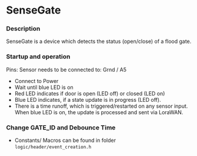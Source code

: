 # SenseGate

### Description
SenseGate is a device which detects the status (open/close) of a flood gate.

### Startup and operation

Pins:
Sensor needs to be connected to: Grnd / A5

- Connect to Power
- Wait until blue LED is on
- Red LED indicates if door is open (LED off) or closed (LED on)
- Blue LED indicates, if a state update is in progress (LED off). 
- There is a time runoff, which is triggered/restarted on any sensor input. When blue LED is on, the update is processed and sent via LoraWAN.    

### Change GATE_ID and Debounce Time
- Constants/ Macros can be found in folder `logic/header/event_creation.h`
